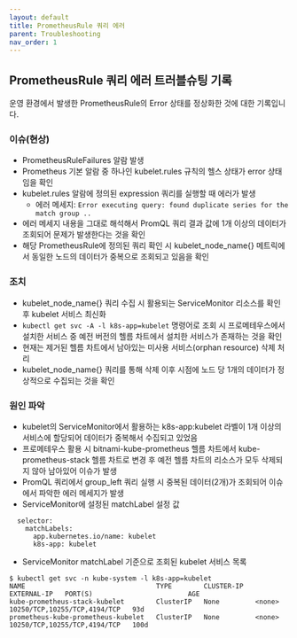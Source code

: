 ```yaml
---
layout: default
title: PrometheusRule 쿼리 에러
parent: Troubleshooting
nav_order: 1
---
```


## PrometheusRule 쿼리 에러 트러블슈팅 기록
운영 환경에서 발생한 PrometheusRule의 Error 상태를 정상화한 것에 대한 기록입니다.

### 이슈(현상)
* PrometheusRuleFailures 알람 발생
* Prometheus 기본 알람 중 하나인 kubelet.rules 규칙의 헬스 상태가 error 상태임을 확인
* kubelet.rules 알람에 정의된 expression 쿼리를 실행할 때 에러가 발생
    - 에러 메세지: `Error executing query: found duplicate series for the match group ..`
* 에러 메세지 내용을 그대로 해석해서 PromQL 쿼리 결과 값에 1개 이상의 데이터가 조회되어 문제가 발생한다는 것을 확인
* 해당 PrometheusRule에 정의된 쿼리 확인 시 kubelet_node_name{} 메트릭에서 동일한 노드의 데이터가 중복으로 조회되고 있음을 확인

### 조치
* kubelet_node_name{} 쿼리 수집 시 활용되는 ServiceMonitor 리소스를 확인 후 kubelet 서비스 최신화
* `kubectl get svc -A -l k8s-app=kubelet` 명령어로 조회 시 프로메테우스에서 설치한 서비스 중 예전 버전의 헬름 차트에서 설치한 서비스가 존재하는 것을 확인
* 현재는 제거된 헬름 차트에서 남아있는 미사용 서비스(orphan resource) 삭제 처리
* kubelet_node_name{} 쿼리를 통해 삭제 이후 시점에 노드 당 1개의 데이터가 정상적으로 수집되는 것을 확인

### 원인 파악
* kubelet의 ServiceMonitor에서 활용하는 k8s-app:kubelet 라벨이 1개 이상의 서비스에 할당되어 데이터가 중복해서 수집되고 있었음
* 프로메테우스 활용 시 bitnami-kube-prometheus 헬름 차트에서 kube-prometheus-stack 헬름 차트로 변경 후 예전 헬름 차트의 리소스가 모두 삭제되지 않아 남아있어 이슈가 발생
* PromQL 쿼리에서 group_left 쿼리 실행 시 중복된 데이터(2개)가 조회되어 이슈에서 파악한 에러 메세지가 발생
* ServiceMonitor에 설정된 matchLabel 설정 값
```
  selector:
    matchLabels:
      app.kubernetes.io/name: kubelet
      k8s-app: kubelet
```
* ServiceMonitor matchLabel 기준으로 조회된 kubelet 서비스 목록
```
$ kubectl get svc -n kube-system -l k8s-app=kubelet
NAME                                 TYPE        CLUSTER-IP   EXTERNAL-IP   PORT(S)                        AGE
kube-prometheus-stack-kubelet        ClusterIP   None         <none>        10250/TCP,10255/TCP,4194/TCP   93d
prometheus-kube-prometheus-kubelet   ClusterIP   None         <none>        10250/TCP,10255/TCP,4194/TCP   100d
```